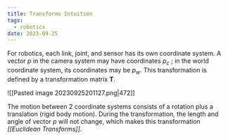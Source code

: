 ```yaml
---
title: Transforms Intuition
tags:
  - robotics
date: 2023-09-25
---
```

For robotics, each link, joint, and sensor has its own coordinate system. A vector $p$ in the camera system may have coordinates $p_{c}$ ; in the world coordinate system, its coordinates may be $p_{w}$. This transformation is defined by a transformation matrix $\mathbf{T}$.

![[Pasted image 20230925201127.png|472]]

The motion between 2 coordinate systems consists of a rotation plus a translation (rigid body motion). During the transformation, the length and angle of vector $p$ will not change, which makes this transformation *[[Euclidean Transforms]]*.